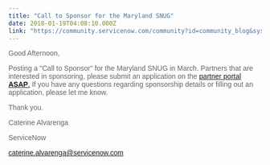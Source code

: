 ```yaml
---
title: "Call to Sponsor for the Maryland SNUG"
date: 2018-01-19T04:08:10.000Z
link: "https://community.servicenow.com/community?id=community_blog&sys_id=861d22e5dbd0dbc01dcaf3231f961975"
---
```

<p style="font-family: arial, sans-serif; color: #666666;">Good Afternoon,</p><p></p><p style="font-family: arial, sans-serif; color: #666666;">Posting a "Call to Sponsor" for the Maryland SNUG in March. Partners that are interested in sponsoring, please submit an application on the <a href="https://partnerportal.service-now.com/">partner portal <strong>ASAP</strong>.</a> If you have any questions regarding sponsorship details or filling out an application, please let me know.</p><p></p><p style="font-family: arial, sans-serif; color: #666666;">Thank you.</p><p></p><p style="font-family: arial, sans-serif; color: #666666;">Caterine Alvarenga</p><p style="font-family: arial, sans-serif; color: #666666;">ServiceNow<a href="mailto:caterine.alvarenga@servicenow.com"><br/></a></p><p style="font-family: arial, sans-serif; color: #666666;"><a title="terine.alvarenga@servicenow.com" href="mailto:caterine.alvarenga@servicenow.com">caterine.alvarenga@servicenow.com</a></p>